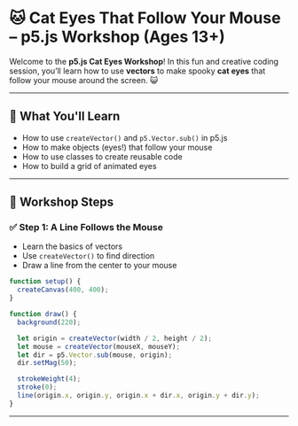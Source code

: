 # 🐱 Cat Eyes That Follow Your Mouse – p5.js Workshop (Ages 13+)

Welcome to the **p5.js Cat Eyes Workshop**! In this fun and creative coding session, you’ll learn how to use **vectors** to make spooky **cat eyes** that follow your mouse around the screen. 😺

---

## 🎯 What You'll Learn

- How to use `createVector()` and `p5.Vector.sub()` in p5.js
- How to make objects (eyes!) that follow your mouse
- How to use classes to create reusable code
- How to build a grid of animated eyes

---

## 🧱 Workshop Steps

### ✅ Step 1: A Line Follows the Mouse

- Learn the basics of vectors
- Use `createVector()` to find direction
- Draw a line from the center to your mouse

```js
function setup() {
  createCanvas(400, 400);
}

function draw() {
  background(220);

  let origin = createVector(width / 2, height / 2);
  let mouse = createVector(mouseX, mouseY);
  let dir = p5.Vector.sub(mouse, origin);
  dir.setMag(50);

  strokeWeight(4);
  stroke(0);
  line(origin.x, origin.y, origin.x + dir.x, origin.y + dir.y);
}
```

---
